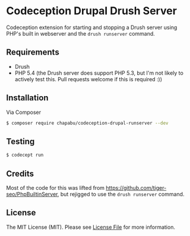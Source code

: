 # Codeception Drupal Drush Server

Codeception extension for starting and stopping a Drush server using PHP's built in webserver and the `drush runserver` command.

## Requirements

* Drush
* PHP 5.4 (the Drush server does support PHP 5.3, but I'm not likely to actively test this. Pull requests welcome if this is required :))

## Installation

Via Composer

``` bash
$ composer require chapabu/codeception-drupal-runserver --dev
```

## Testing

``` bash
$ codecept run
```

## Credits

Most of the code for this was lifted from https://github.com/tiger-seo/PhpBuiltinServer, but rejigged to use the `drush runserver` command. 

## License 

The MIT License (MIT). Please see [License File](LICENSE.md) for more information.
